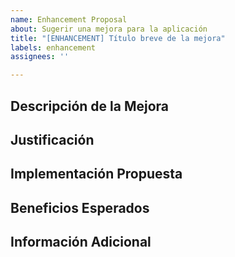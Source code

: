 ```yaml
---
name: Enhancement Proposal
about: Sugerir una mejora para la aplicación
title: "[ENHANCEMENT] Título breve de la mejora"
labels: enhancement
assignees: ''

---
```


## Descripción de la Mejora

<!-- Describe de manera detallada la mejora que estás proponiendo -->

## Justificación

<!-- Explica por qué esta mejora es necesaria -->

## Implementación Propuesta

<!-- Detalla cómo propones implementar esta mejora -->

## Beneficios Esperados

<!-- Describe los beneficios esperados de esta mejora -->

## Información Adicional

<!-- Cualquier información adicional o contexto relevante -->
